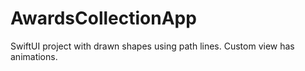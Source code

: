 # AwardsCollectionApp
SwiftUI project with drawn shapes using path lines. Сustom view has animations.

